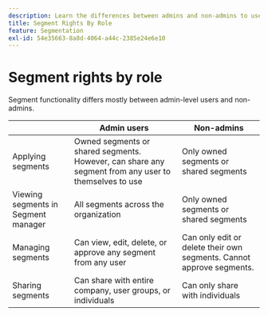 ```yaml
---
description: Learn the differences between admins and non-admins to use and manage segments.
title: Segment Rights By Role
feature: Segmentation
exl-id: 54e35663-8a8d-4064-a44c-2385e24e6e10
---
```

# Segment rights by role

Segment functionality differs mostly between admin-level users and non-admins.

| | Admin users | Non-admins |
| --- | --- | --- |
| Applying segments | Owned segments or shared segments. However, can share any segment from any user to themselves to use | Only owned segments or shared segments |
| Viewing segments in Segment manager | All segments across the organization | Only owned segments or shared segments |
| Managing segments | Can view, edit, delete, or approve any segment from any user | Can only edit or delete their own segments. Cannot approve segments. |
| Sharing segments | Can share with entire company, user groups, or individuals | Can only share with individuals |

